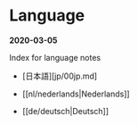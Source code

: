 # Language
**2020-03-05**

Index for language notes

- [日本語][jp/00jp.md]

- [[nl/nederlands|Nederlands]]

- [[de/deutsch|Deutsch]]


